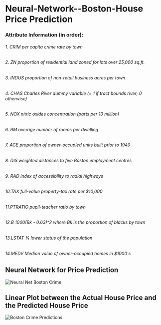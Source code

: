 # Neural-Network--Boston-House Price Prediction

### Attribute Information (in order):
###### 1. CRIM     per capita crime rate by town
###### 2. ZN       proportion of residential land zoned for lots over 25,000 sq.ft.
###### 3. INDUS    proportion of non-retail business acres per town
###### 4. CHAS     Charles River dummy variable (= 1 if tract bounds river; 0 otherwise)
###### 5. NOX      nitric oxides concentration (parts per 10 million)
###### 6. RM       average number of rooms per dwelling
###### 7. AGE      proportion of owner-occupied units built prior to 1940
###### 8. DIS      weighted distances to five Boston employment centres
###### 9. RAD      index of accessibility to radial highways
###### 10.TAX      full-value property-tax rate per $10,000
###### 11.PTRATIO  pupil-teacher ratio by town
###### 12.B        1000(Bk - 0.63)^2 where Bk is the proportion of blacks by town
###### 13.LSTAT    % lower status of the population
###### 14.MEDV     Median value of owner-occupied homes in $1000's

## Neural Network for Price Prediction
![Neural Net Boston Crime](https://user-images.githubusercontent.com/75033908/103417484-ded8a780-4bb0-11eb-99c7-a5c79d7b3200.jpeg)

## Linear Plot between the Actual House Price and the Predicted House Price
![Boston Crime Predictions](https://user-images.githubusercontent.com/75033908/103418814-5826c900-4bb6-11eb-8813-589434ab426e.jpeg)

